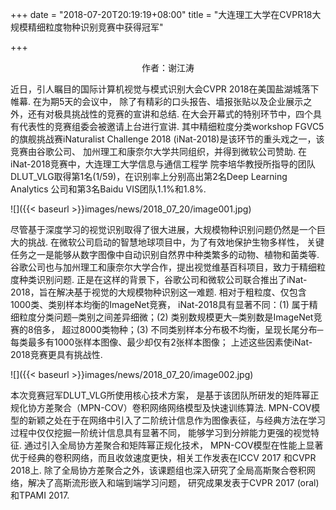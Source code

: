 +++
date = "2018-07-20T20:19:19+08:00"
title = "大连理工大学在CVPR18大规模精细粒度物种识别竞赛中获得冠军"
 
+++
<center>作者：谢江涛</center>

近日，引人瞩目的国际计算机视觉与模式识别大会CVPR 2018在美国盐湖城落下帷幕. 在为期5天的会议中，
除了有精彩的口头报告、墙报张贴以及企业展示之外，还有对极具挑战性的竞赛的宣讲和总结. 
在大会开幕式的特别环节中，四个具有代表性的竞赛组委会被邀请上台进行宣讲. 其中精细粒度分类workshop
 FGVC5的旗舰挑战赛iNaturalist Challenge 2018 (iNat-2018)是该环节的重头戏之一，该竞赛由谷歌公司、
 加州理工和康奈尔大学共同组织，并得到微软公司赞助. 在iNat-2018竞赛中，大连理工大学信息与通信工程学
 院李培华教授所指导的团队DLUT_VLG取得第1名(1/59)，在识别率上分别高出第2名Deep Learning Analytics
 公司和第3名Baidu VIS团队1.1%和1.8%.

 ![]({{< baseurl >}}images/news/2018_07_20/image001.jpg)

尽管基于深度学习的视觉识别取得了很大进展，大规模物种识别问题仍然是一个巨大的挑战. 在微软公司启动的智慧地球项目中，为了有效地保护生物多样性， 关键任务之一是能够从数字图像中自动识别自然界中种类繁多的动物、植物和菌类等. 谷歌公司也与加州理工和康奈尔大学合作，提出视觉维基百科项目，致力于精细粒度种类识别问题. 正是在这样的背景下，谷歌公司和微软公司联合推出了iNat-2018，旨在解决基于视觉的大规模物种识别这一难题. 相对于粗粒度、仅包含1000类、类别样本均衡的ImageNet竞赛， iNat-2018具有显著不同：(1) 属于精细粒度分类问题─类别之间差异细微；(2) 类别数规模更大─类别数是ImageNet竞赛的8倍多， 超过8000类物种；(3) 不同类别样本分布极不均衡，呈现长尾分布─每类最多有1000张样本图像、最少却仅有2张样本图像； 上述这些因素使iNat-2018竞赛更具有挑战性.

 ![]({{< baseurl >}}images/news/2018_07_20/image002.jpg)

 本次竞赛冠军DLUT_VLG所使用核心技术方案， 是基于该团队所研发的矩阵幂正规化协方差聚合（MPN-COV）卷积网络网络模型及快速训练算法. MPN-COV模型的新颖之处在于在网络中引入了二阶统计信息作为图像表征，与经典方法在学习过程中仅仅挖掘一阶统计信息具有显著不同， 能够学习到分辨能力更强的视觉特征. 通过引入全局协方差聚合和矩阵幂正规化技术， MPN-COV模型在性能上显著优于经典的卷积网络，而且收敛速度更快，相关工作发表在ICCV 2017 和CVPR 2018上. 除了全局协方差聚合之外，该课题组也深入研究了全局高斯聚合卷积网络，解决了高斯流形嵌入和端到端学习问题， 研究成果发表于CVPR 2017 (oral)和TPAMI 2017.